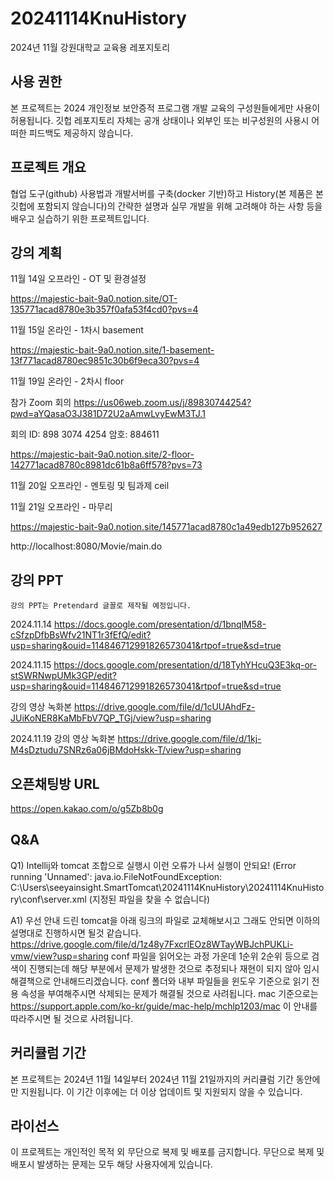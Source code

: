 # 20241114KnuHistory
2024년 11월 강원대학교 교육용 레포지토리

## 사용 권한

본 프로젝트는 2024 개인정보 보안증적 프로그램 개발 교육의 구성원들에게만 사용이 허용됩니다. 깃헙 레포지토리 자체는 공개 상태이나 외부인 또는 비구성원의 사용시 어떠한 피드백도 제공하지 않습니다.

## 프로젝트 개요

협업 도구(github) 사용법과 개발서버를 구축(docker 기반)하고 History(본 제품은 본 깃헙에 포함되지 않습니다)의 간략한 설명과 실무 개발을 위해 고려해야 하는 사항 등을 배우고 실습하기 위한 프로젝트입니다.

## 강의 계획

11월 14일 오프라인 - OT 및 환경설정

https://majestic-bait-9a0.notion.site/OT-135771acad8780e3b357f0afa53f4cd0?pvs=4

11월 15일 온라인 - 1차시 basement

https://majestic-bait-9a0.notion.site/1-basement-13f771acad8780ec9851c30b6f9eca30?pvs=4

11월 19일 온라인 - 2차시 floor

참가 Zoom 회의
https://us06web.zoom.us/j/89830744254?pwd=aYQasaO3J381D72U2aAmwLvyEwM3TJ.1

회의 ID: 898 3074 4254
암호: 884611

https://majestic-bait-9a0.notion.site/2-floor-142771acad8780c8981dc61b8a6ff578?pvs=73

11월 20일 오프라인 - 멘토링 및 팀과제 ceil

11월 21일 오프라인 - 마무리

https://majestic-bait-9a0.notion.site/145771acad8780c1a49edb127b952627

http://localhost:8080/Movie/main.do

## 강의 PPT

    강의 PPT는 Pretendard 글꼴로 제작될 예정입니다. 

2024.11.14
https://docs.google.com/presentation/d/1bnqlM58-cSfzpDfbBsWfv21NT1r3fEfQ/edit?usp=sharing&ouid=114846712991826573041&rtpof=true&sd=true

2024.11.15
https://docs.google.com/presentation/d/18TyhYHcuQ3E3kq-or-stSWRNwpUMk3GP/edit?usp=sharing&ouid=114846712991826573041&rtpof=true&sd=true

강의 영상 녹화본
https://drive.google.com/file/d/1cUUAhdFz-JUiKoNER8KaMbFbV7QP_TGj/view?usp=sharing

2024.11.19
강의 영상 녹화본
https://drive.google.com/file/d/1kj-M4sDztudu7SNRz6a06jBMdoHskk-T/view?usp=sharing

## 오픈채팅방 URL

https://open.kakao.com/o/g5Zb8b0g

## Q&A

Q1) Intellij와 tomcat 조합으로 실행시 이런 오류가 나서 실행이 안되요! (Error running 'Unnamed': java.io.FileNotFoundException: C:\Users\seeyainsight\.SmartTomcat\20241114KnuHistory\20241114KnuHistory\conf\server.xml (지정된 파일을 찾을 수 없습니다)

A1) 우선 안내 드린 tomcat을 아래 링크의 파일로 교체해보시고 그래도 안되면 이하의 설명대로 진행하시면 될것 같습니다.
https://drive.google.com/file/d/1z48y7FxcrlEOz8WTayWBJchPUKLi-vmw/view?usp=sharing
    conf 파일을 읽어오는 과정 가운데 1순위 2순위 등으로 검색이 진행되는데 해당 부분에서 문제가 발생한 것으로 추정되나 재현이 되지 않아 임시 해결책으로 안내해드리겠습니다.
    conf 폴더와 내부 파일들을 윈도우 기준으로 읽기 전용 속성을 부여해주시면 삭제되는 문제가 해결될 것으로 사려됩니다.
    mac 기준으로는 https://support.apple.com/ko-kr/guide/mac-help/mchlp1203/mac 이 안내를 따라주시면 될 것으로 사려됩니다.

## 커리큘럼 기간

본 프로젝트는 2024년 11월 14일부터 2024년 11월 21일까지의 커리큘럼 기간 동안에만 지원됩니다. 이 기간 이후에는 더 이상 업데이트 및 지원되지 않을 수 있습니다.

## 라이선스

이 프로젝트는 개인적인 목적 외 무단으로 복제 및 배포를 금지합니다. 무단으로 복제 및 배포시 발생하는 문제는 모두 해당 사용자에게 있습니다.
